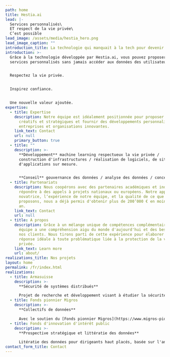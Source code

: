 ```yaml
---
path: home
title: Hestia.ai
lead: |-
  Services personnalisés\
  ET respect de la vie privée\
  C’est possible
lead_image: /assets/media/hestia_hero.png
lead_image_caption: ""
introduction_title: La technologie qui manquait à la tech pour devenir durable
introduction: >-
  Grâce à la technologie développée par Hestia.ai, vous pouvez proposer des
  services personnalisés sans jamais accéder aux données des utilisateurs.


  Respectez la vie privée.


  Inspirez confiance.


  Une nouvelle valeur ajoutée.
expertise:
  - title: Expertise
    description: Notre équipe est idéalement positionnée pour proposer des conseils
      créatifs et stratégiques et fournir des développements personnalisés à des
      entreprises et organisations innovantes.
    link_text: Contact
    url: null
    primary_button: true
  - title: ""
    description: >-
      **Développement** machine learning respectueux la vie privée /
      construction d'infrastructures / réalisation de logiciels, de sites web et
      d'applications sur mesure.


      **Conseil** gouvernance des données / analyse des données / conception de cas d'utilisation / prototypage / mise en place de consortium / communication
  - title: Partenariats
    description: Nous coopérons avec des partenaires académiques et industriels pour
      répondre à des appels à projets nationaux ou européens. Notre approche
      novatrice, l’expérience de notre équipe, et la qualité de ce que nous
      proposons, nous a déjà permis d'obtenir plus de 200’000 € en moins d'un
      an.
    link_text: Contact
    url: null
  - title: A propos
    description: Grâce à un mélange unique de compétences complémentaires, notre
      équipe a une compréhension aigu du monde d'aujourd'hui et des besoins de
      nos clients. Nous tirons parti de cette expérience pour élaborer la
      réponse idéale à toute problématique liée à la protection de la vie
      privée.
    link_text: Learn more
    url: about/
realizations_title: Nos projets
layout: home
permalink: /fr/index.html
realizations:
  - title: Armasuisse
    description: >-
      **Sécurité de systèmes distribués**

      Projet de recherche et développement visant à étudier la sécurité d'un système distribué bien connu (distribution des données et calculs effectués sur celles-ci).
  - title: Fonds pionnier Migros
    description: >-
      **Collectifs de données**

      Avec le soutien du [Fonds pionnier Migros](https://www.migros-pionierfonds.ch/fr/pionniers/hestialabs), le projet [HestiaLabs](https://hestialabs.org/fr/) rend nos données exploitables à des fins de progrès social, via des collectifs "bottom-up".
  - title: Fonds d'innovation d'intérêt public
    description: >-
      **Prospective stratégique et littératie des données**

      Litératie des données pour dirigeants haut placés, basée sur l'analyse de leurs propres données. Décryptage de l'influence des données sur la distribution des pouvoirs économique et politique.
contact_form_title: Contact
---
```

